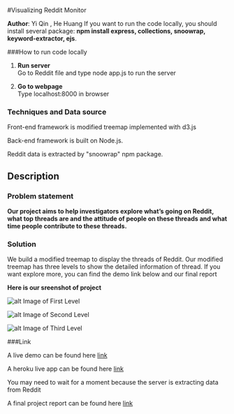 #Visualizing Reddit Monitor

<b>Author</b>: Yi Qin , He Huang
If you want to run the code locally, you should install several package:
<b>npm install express, collections, snoowrap, keyword-extractor, ejs</b>.



###How to run code locally

1. <b>Run server</b><br>
Go to Reddit file and type node app.js to run the server

2. <b>Go to webpage</b><br>
Type localhost:8000 in browser 

### Techniques and Data source
Front-end framework is modified treemap implemented with d3.js

Back-end framework is built on Node.js. 

Reddit data is extracted by "snoowrap" npm package.
 
## Description

### Problem statement

<b>Our project aims to help investigators explore what’s going on Reddit, what top threads are and the attitude of people on these threads and what time people contribute to these threads.</b> 

### Solution
We build a modified treemap to display the threads of Reddit. Our modified treemap has three levels to show the detailed information of thread. If you want explore more, you can find the demo link below and our final report

<b>Here is our sreenshot of project</b>

![alt Image of First Level](https://github.com/qyyMriel/Reddit-Monitor/png/Hot1.png?raw=true)

![alt Image of Second Level](https://github.com/qyyMriel/Reddit-Monitor/png/Top2.png?raw=true)

![alt Image of Third Level](https://github.com/qyyMriel/Reddit-Monitor/png/Top33.png)

###Link

A live demo can be found here [link](https://vimeo.com/196916683)

A heroku live app can be found here [link](http://redditmonitor17.herokuapp.com/)

You may need to wait for a moment because the server is extracting data from Reddit

A final project report can be found here [link](https://github.com/qyyMriel/Reddit-Monitor/IVProjectFinalReport.pdf)








  










